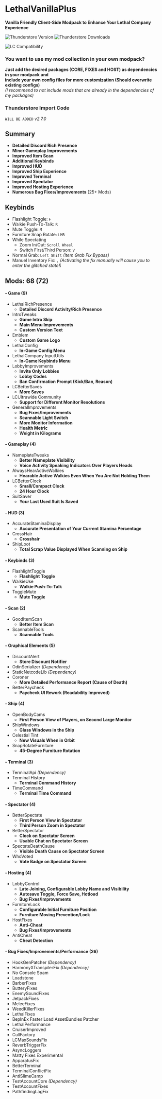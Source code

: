 # LethalVanillaPlus
**Vanilla Friendly Client-Side Modpack to Enhance Your Lethal Company Experience**

![Thunderstore Version](https://img.shields.io/thunderstore/v/Georg9741/LethalVanillaPlus?style=for-the-badge&label=Version&color=darkcyan)
![Thunderstore Downloads](https://img.shields.io/thunderstore/dt/Georg9741/LethalVanillaPlus?style=for-the-badge&color=darkviolet)

![LC Compatibility](https://img.shields.io/badge/v60%2B-orange?style=for-the-badge&logo=steam&label=Compatibility)

### You want to use my mod collection in your own modpack?
**Just add the desired packages (CORE, FIXES and HOST) as dependencies in your modpack and  
include your own config files for more customization (Should overwrite existing configs)**  
_(I recommend to not include mods that are already in the dependencies of my packages)_

### Thunderstore Import Code
`WILL BE ADDED` _v2.7.0_


## Summary
- **Detailed Discord Rich Presence**
- **Minor Gameplay Improvements**
- **Improved Item Scan**
- **Additional Keybinds**
- **Improved HUD**
- **Improved Ship Experience**
- **Improved Terminal**
- **Improved Spectator**
- **Improved Hosting Experience**
- **Numerous Bug Fixes/Improvements** (25+ Mods)


## Keybinds
- Flashlight Toggle: `F`
- Walkie Push-To-Talk: `R`
- Mute Toggle: `M`
- Furniture Snap Rotate: `LMB`
- While Spectating
  - Zoom In/Out: `Scroll Wheel`
  - Switch First/Third Person: `V`
- Normal Grab: `Left Shift` _(Item Grab Fix Bypass)_
- Manuel Inventory Fix: `,` _(Activating the fix manually will cause you to enter the glitched state!)_


## Mods: 68 (72)
#### - Game (9)
- LethalRichPresence
  - **Detailed Discord Activity/Rich Presence**
- IntroTweaks
  - **Game Intro Skip**
  - **Main Menu Improvements**
  - **Custom Version Text**
- Emblem
  - **Custom Game Logo**
- LethalConfig
  - **In-Game Config Menu**
- LethalCompany InputUtils
  - **In-Game Keybinds Menu**
- LobbyImprovements
  - **Invite Only Lobbies**
  - **Lobby Codes**
  - **Ban Confirmation Prompt (Kick/Ban, Reason)**
- LCBetterSaves
  - **More Saves**
- LCUltrawide Community
  - **Support for Different Monitor Resolutions**
- GeneralImprovements
  - **Bug Fixes/Improvements**
  - **Scannable Light Switch**
  - **More Monitor Information**
  - **Health Metric**
  - **Weight in Kilograms**
#### - Gameplay (4)
- NameplateTweaks
  - **Better Nameplate Visibility**
  - **Voice Activity Speaking Indicators Over Players Heads**
- AlwaysHearActiveWalkies
  - **Hearable Active Walkies Even When You Are Not Holding Them**
- LCBetterClock
  - **Small/Compact Clock**
  - **24 Hour Clock**
- SuitSaver
  - **Your Last Used Suit Is Saved**
#### - HUD (3)
- AccurateStaminaDisplay
  - **Accurate Presentation of Your Current Stamina Percentage**
- CrossHair
  - **Crosshair**
- ShipLoot
  - **Total Scrap Value Displayed When Scanning on Ship**
#### - Keybinds (3)
- FlashlightToggle
  - **Flashlight Toggle**
- WalkieUse
  - **Walkie Push-To-Talk**
- ToggleMute
  - **Mute Toggle**
#### - Scan (2)
- GoodItemScan
  - **Better Item Scan**
- ScannableTools
  - **Scannable Tools**
#### - Graphical Elements (5)
- DiscountAlert
  - **Store Discount Notifier**
- OdinSerializer _(Dependency)_
- StaticNetcodeLib _(Dependency)_
- Coroner
  - **More Detailed Performance Report (Cause of Death)**
- BetterPaycheck
  - **Paycheck UI Rework (Readability Improved)**
#### - Ship (4)
- OpenBodyCams
  - **First Person View of Players, on Second Large Monitor**
- ShipWindows
  - **Glass Windows in the Ship**
- Celestial Tint
  - **New Visuals When in Orbit**
- SnapRotateFurniture
  - **45-Degree Furniture Rotation**
#### - Terminal (3)
- TerminalApi _(Dependency)_
- Terminal History
  - **Terminal Command History**
- TimeCommand
  - **Terminal Time Command**
#### - Spectator (4)
- BetterSpectate
  - **First Person View in Spectator**
  - **Third Person Zoom in Spectator**
- BetterSpectator
  - **Clock on Spectator Screen**
  - **Usable Chat on Spectator Screen**
- SpectateDeathCause
  - **Visible Death Cause on Spectator Screen**
- WhoVoted
  - **Vote Badge on Spectator Screen**
#### - Hosting (4)
- LobbyControl
  - **Late Joining, Configurable Lobby Name and Visibility**
  - **Autosave Toggle, Force Save, Hotload**
  - **Bug Fixes/Improvements**
- FurnitureLock
  - **Configurable Initial Furniture Position**
  - **Furniture Moving Prevention/Lock**
- HostFixes
  - **Anti-Cheat**
  - **Bug Fixes/Improvements**
- AntiCheat
  - **Cheat Detection**
#### - Bug Fixes/Improvements/Performance (26)
- HookGenPatcher _(Dependency)_
- HarmonyXTranspilerFix _(Dependency)_
- No Console Spam
- Loadstone
- BarberFixes
- ButteryFixes
- EnemySoundFixes
- JetpackFixes
- MeleeFixes
- WeedKillerFixes
- LethalFixes
- BepInEx Faster Load AssetBundles Patcher
- LethalPerformance
- CruiserImproved
- CullFactory
- LCMaxSoundsFix
- ReverbTriggerFix
- AsyncLoggers
- Matty Fixes Experimental
- ApparatusFix
- BetterTerminal
- TerminalConflictFix
- AntiSlimeCamp
- TestAccountCore _(Dependency)_
- TestAccountFixes
- PathfindingLagFix